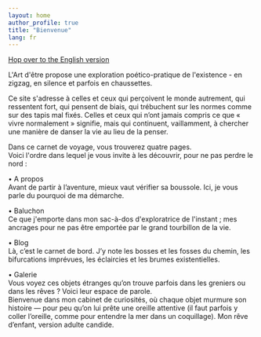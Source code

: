 ```yaml
---
layout: home
author_profile: true
title: "Bienvenue"
lang: fr
---
```


[Hop over to the English version](/en/index)

L'Art d'être propose une exploration poético-pratique de l'existence - en zigzag, en silence et parfois en chaussettes.

Ce site s'adresse à celles et ceux qui perçoivent le monde autrement, qui ressentent fort, qui pensent de biais, qui trébuchent sur les normes comme sur des tapis mal fixés. Celles et ceux qui n’ont jamais compris ce que « vivre normalement » signifie, mais qui continuent, vaillamment, à chercher une manière de danser la vie au lieu de la penser.

Dans ce carnet de voyage, vous trouverez quatre pages. <br />
Voici l'ordre dans lequel je vous invite à les découvrir, pour ne pas perdre le nord : 

• A propos <br /> 
Avant de partir à l’aventure, mieux vaut vérifier sa boussole. Ici, je vous parle du pourquoi de ma démarche.

• Baluchon <br />
Ce que j'emporte dans mon sac-à-dos d'exploratrice de l'instant ; mes ancrages pour ne pas être emportée par le grand tourbillon de la vie. 

• Blog <br />
Là, c’est le carnet de bord. J’y note les bosses et les fosses du chemin, les bifurcations imprévues, les éclaircies et les brumes existentielles. 

• Galerie <br />
Vous voyez ces objets étranges qu’on trouve parfois dans les greniers ou dans les rêves ? Voici leur espace de parole. <br /> Bienvenue dans mon cabinet de curiosités, où chaque objet murmure son histoire — pour peu qu’on lui prête une oreille attentive (il faut parfois y coller l’oreille, comme pour entendre la mer dans un coquillage). Mon rêve d’enfant, version adulte candide.
